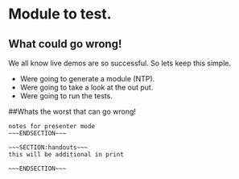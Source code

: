 <!SLIDE>
# Module to test. #
## What could go wrong! ##

We all know live demos are so successful. So lets keep this simple.

* Were going to generate a module (NTP). 
* Were going to take a look at the out put.
* Were going to run the tests. 

##Whats the worst that can go wrong! 

~~~SECTION:notes~~~
notes for presenter mode
~~~ENDSECTION~~~

~~~SECTION:handouts~~~
this will be additional in print

~~~ENDSECTION~~~

